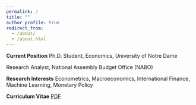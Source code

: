 ```yaml
---
permalink: /
title: ""
author_profile: true
redirect_from: 
  - /about/
  - /about.html
---
```


**Current Position**
Ph.D. Student, Economics, University of Notre Dame

Research Analyst, National Assembly Budget Office (NABO)

**Research Interests**
Econometrics, Macroeconomics, International Finance, Machine Learning, Monetary Policy

**Curriculum Vitae** [PDF](http://hjchu95.github.io/files/CV_250428.pdf)